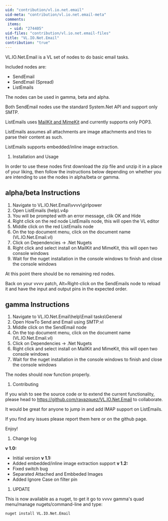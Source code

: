 ```yaml
---
uid: "contribution/vl.io.net.email"
uid-meta: "contribution/vl.io.net.email-meta"
comments: 
 items: 
  - uid: "274405"
uid-files: "contribution/vl.io.net.email-files"
title: "VL.IO.Net.Email"
contribution: "true"
---
```


VL.IO.Net.Email is a VL set of nodes to do basic email tasks. 

Included nodes are:

* SendEmail
* SendEmail (Spread) 
* ListEmails

The nodes can be used in gamma, beta and alpha.

Both SendEmail nodes use the standard System.Net API and support only SMTP.

ListEmails uses [MailKit and MimeKit](http://www.mimekit.net/) and currently supports only POP3.

ListEmails assumes all attachments are image attachments and tries to parse their content as such.

ListEmails supports embedded/inline image extraction.

1.  Installation and Usage
In order to use these nodes first download the zip file and unzip it in a place of your liking, then follow the instructions below depending on whether you are intending to use the nodes in alpha/beta or gamma.


##  alpha/beta Instructions
1. Navigate to VL.IO.Net.Email\vvvv\girlpower
1. Open ListEmails (help).v4p
1. You will be prompted with an error message, clik OK and Hide
1. Right click on the red node ListEmails node, this will open the VL editor
1. Middle click on the red ListEmails node
1. On the top document menu, click on the document name (VL.IO.Net.Email.vl)
1. Click on Dependencies -> .Net Nugets
1. Right click and select install on MailKit and MimeKit, this will open two console windows
1. Wait for the nuget installation in the console windows to finish and close the console windows

At this point there should be no remaining red nodes.

Back on your vvvv patch, Alt+Right-click on the SendEmails node to reload it and have the input and output pins in the expected order.


##  gamma Instructions
1. Navigate to VL.IO.Net.Email\help\Email tasks\General
1. Open HowTo Send and Email using SMTP.vl
1. Middle click on the SendEmail node
1. On the top document menu, click on the document name (VL.IO.Net.Email.vl)
1. Click on Dependencies -> .Net Nugets
1. Right click and select install on MailKit and MimeKit, this will open two console windows
1. Wait for the nuget installation in the console windows to finish and close the console windows

The nodes should now function properly.

1.  Contributing
If you wish to see the source code or to extend the current functionality, please head to https://github.com/ravazquez/VL.IO.Net.Email to collaborate.

It would be great for anyone to jump in and add IMAP support on ListEmails.

If you find any issues please report them here or on the github page.


Enjoy!

1.  Change log
**v 1.0:** 
* Initial version
**v 1.1:** 
* Added embedded/inline image extraction support
**v 1.2:** 
* Fixed switch bug
* Separated Attached and Embbeded Images
* Added Ignore Case on filter pin

1. UPDATE
This is now available as a nuget, to get it go to vvvv gamma's quad menu/manage nugets/command-line and type:

```
nuget install VL.IO.Net.Email
```